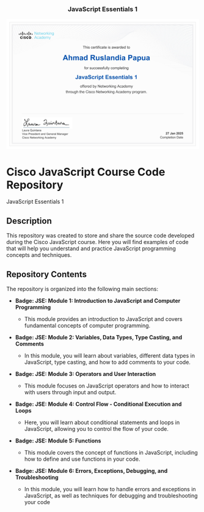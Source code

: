 <p align="center">
  <h3 align="center">JavaScript Essentials 1</h3>
</p>

[![certificate ui][product-ui]](https://example.com)

[product-ui]: certificate.jpg

# Cisco JavaScript Course Code Repository

JavaScript Essentials 1

## Description

This repository was created to store and share the source code developed during the Cisco JavaScript course. Here you will find examples of code that will help you understand and practice JavaScript programming concepts and techniques.

## Repository Contents

The repository is organized into the following main sections:

- **Badge: JSE: Module 1: Introduction to JavaScript and Computer Programming**

  - This module provides an introduction to JavaScript and covers fundamental concepts of computer programming.

- **Badge: JSE: Module 2: Variables, Data Types, Type Casting, and Comments**

  - In this module, you will learn about variables, different data types in JavaScript, type casting, and how to add comments to your code.

- **Badge: JSE: Module 3: Operators and User Interaction**

  - This module focuses on JavaScript operators and how to interact with users through input and output.

- **Badge: JSE: Module 4: Control Flow - Conditional Execution and Loops**

  - Here, you will learn about conditional statements and loops in JavaScript, allowing you to control the flow of your code.

- **Badge: JSE: Module 5: Functions**

  - This module covers the concept of functions in JavaScript, including how to define and use functions in your code.

- **Badge: JSE: Module 6: Errors, Exceptions, Debugging, and Troubleshooting**
  - In this module, you will learn how to handle errors and exceptions in JavaScript, as well as techniques for debugging and troubleshooting your code
